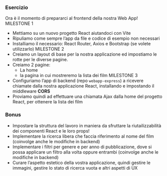 ### Esercizio
Ora è il momento di prepararci al frontend della nostra Web App!
MILESTONE 1
- Mettiamo su un nuovo progetto React aiutandoci con Vite
- Ripuliamo come sempre l’app da file e codice di esempio non necessari
- Installiamo il necessario: React Router, Axios e Bootstrap (se volete utilizzarlo)
MILESTONE 2
- Creiamo un layout di base per la nostra applicazione ed impostiamo le rotte per le diverse pagine.
- Creiamo 2 pagine:
    - La home
    - la pagina in cui mostreremo la lista dei film
MILESTONE 3
- Configuriamo l’app di backend (repo `webapp-express`) a ricevere chiamate dalla nostra applicazione React, installando e impostando il middleware **CORS**
- Proviamo quindi ad effettuare una chiamata Ajax dalla home del progetto React, per ottenere la lista dei film
### Bonus
- Impostare la struttura del lavoro in maniera da sfruttare la riutailizzabilità dei componenti React e le loro props!
- Implementare la ricerca libera che faccia riferimento al nome del film (coinvolge anche le modifiche in backend)
- Implementare i filtri per genere e per anno di pubblicazione, dove si possa applicare un filtro alla volta oppure entrambi (coinvolge anche le modifiche in backend)
- Curare l’aspetto estetico della vostra applicazione, quindi gestire le immagini, gestire lo stato di ricerca vuota e altri aspetti di UX